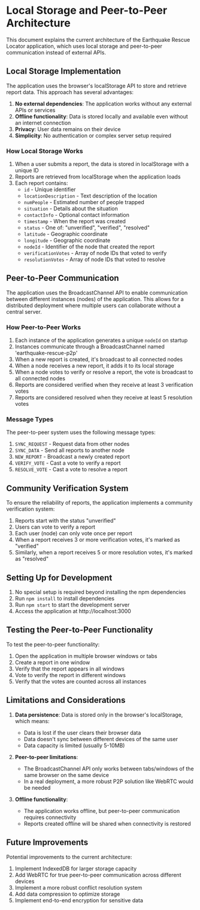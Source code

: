 # Local Storage and Peer-to-Peer Architecture

This document explains the current architecture of the Earthquake Rescue Locator application, which uses local storage and peer-to-peer communication instead of external APIs.

## Local Storage Implementation

The application uses the browser's localStorage API to store and retrieve report data. This approach has several advantages:

1. **No external dependencies**: The application works without any external APIs or services
2. **Offline functionality**: Data is stored locally and available even without an internet connection
3. **Privacy**: User data remains on their device
4. **Simplicity**: No authentication or complex server setup required

### How Local Storage Works

1. When a user submits a report, the data is stored in localStorage with a unique ID
2. Reports are retrieved from localStorage when the application loads
3. Each report contains:
   - `id` - Unique identifier
   - `locationDescription` - Text description of the location
   - `numPeople` - Estimated number of people trapped
   - `situation` - Details about the situation
   - `contactInfo` - Optional contact information
   - `timestamp` - When the report was created
   - `status` - One of: "unverified", "verified", "resolved"
   - `latitude` - Geographic coordinate
   - `longitude` - Geographic coordinate
   - `nodeId` - Identifier of the node that created the report
   - `verificationVotes` - Array of node IDs that voted to verify
   - `resolutionVotes` - Array of node IDs that voted to resolve

## Peer-to-Peer Communication

The application uses the BroadcastChannel API to enable communication between different instances (nodes) of the application. This allows for a distributed deployment where multiple users can collaborate without a central server.

### How Peer-to-Peer Works

1. Each instance of the application generates a unique `nodeId` on startup
2. Instances communicate through a BroadcastChannel named 'earthquake-rescue-p2p'
3. When a new report is created, it's broadcast to all connected nodes
4. When a node receives a new report, it adds it to its local storage
5. When a node votes to verify or resolve a report, the vote is broadcast to all connected nodes
6. Reports are considered verified when they receive at least 3 verification votes
7. Reports are considered resolved when they receive at least 5 resolution votes

### Message Types

The peer-to-peer system uses the following message types:

1. `SYNC_REQUEST` - Request data from other nodes
2. `SYNC_DATA` - Send all reports to another node
3. `NEW_REPORT` - Broadcast a newly created report
4. `VERIFY_VOTE` - Cast a vote to verify a report
5. `RESOLVE_VOTE` - Cast a vote to resolve a report

## Community Verification System

To ensure the reliability of reports, the application implements a community verification system:

1. Reports start with the status "unverified"
2. Users can vote to verify a report
3. Each user (node) can only vote once per report
4. When a report receives 3 or more verification votes, it's marked as "verified"
5. Similarly, when a report receives 5 or more resolution votes, it's marked as "resolved"

## Setting Up for Development

1. No special setup is required beyond installing the npm dependencies
2. Run `npm install` to install dependencies
3. Run `npm start` to start the development server
4. Access the application at http://localhost:3000

## Testing the Peer-to-Peer Functionality

To test the peer-to-peer functionality:

1. Open the application in multiple browser windows or tabs
2. Create a report in one window
3. Verify that the report appears in all windows
4. Vote to verify the report in different windows
5. Verify that the votes are counted across all instances

## Limitations and Considerations

1. **Data persistence**: Data is stored only in the browser's localStorage, which means:
   - Data is lost if the user clears their browser data
   - Data doesn't sync between different devices of the same user
   - Data capacity is limited (usually 5-10MB)

2. **Peer-to-peer limitations**:
   - The BroadcastChannel API only works between tabs/windows of the same browser on the same device
   - In a real deployment, a more robust P2P solution like WebRTC would be needed

3. **Offline functionality**:
   - The application works offline, but peer-to-peer communication requires connectivity
   - Reports created offline will be shared when connectivity is restored

## Future Improvements

Potential improvements to the current architecture:

1. Implement IndexedDB for larger storage capacity
2. Add WebRTC for true peer-to-peer communication across different devices
3. Implement a more robust conflict resolution system
4. Add data compression to optimize storage
5. Implement end-to-end encryption for sensitive data

